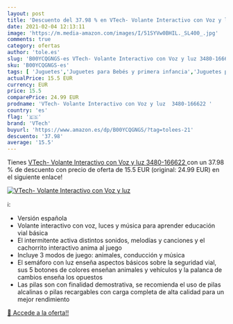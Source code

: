 ```yaml
---
layout: post
title: 'Descuento del 37.98 % en VTech- Volante Interactivo con Voz y luz'
date: 2021-02-04 12:13:11
image: 'https://m.media-amazon.com/images/I/51SYVw0BHIL._SL400_.jpg'
comments: true
category: ofertas
author: 'tole.es'
slug: 'B00YCQGNGS-es VTech- Volante Interactivo con Voz y luz 3480-166622'
sku: 'B00YCQGNGS-es'
tags: [ 'Juguetes','Juguetes para Bebés y primera infancia','Juguetes para bebés','Juguetes y juegos','Sonajeros y aros de peluche','vtech','vtech-', ]
actualPrice: 15.5 EUR
currency: EUR
price: 15.5
comparePrice: 24.99 EUR
prodname: 'VTech- Volante Interactivo con Voz y luz  3480-166622 '
country: 'es'
flag: '🇪🇸'
brand: 'VTech'
buyurl: 'https://www.amazon.es/dp/B00YCQGNGS/?tag=tolees-21'
descuento: '37.98'
average: '15.5'
---
```


Tienes [VTech- Volante Interactivo con Voz y luz  3480-166622 ](https://www.amazon.es/dp/B00YCQGNGS/?tag=tolees-21) con un 37.98 % de descuento con precio de oferta de 15.5 EUR (original: 24.99 EUR) en el siguiente enlace!

[![VTech- Volante Interactivo con Voz y luz](https://m.media-amazon.com/images/I/51SYVw0BHIL._SL400_.jpg)](https://www.amazon.es/dp/B00YCQGNGS/?tag=tolees-21)

ℹ️:

- Versión española
- Volante interactivo con voz, luces y música para aprender educación vial básica
- El intermitente activa distintos sonidos, melodías y canciones y el cachorrito interactivo anima al juego
- Incluye 3 modos de juego: animales, conducción y música
- El semáforo con luz enseña aspectos básicos sobre la seguridad vial, sus 5 botones de colores enseñan animales y vehículos y la palanca de cambios enseña los opuestos
- Las pilas son con finalidad demostrativa, se recomienda el uso de pilas alcalinas o pilas recargables con carga completa de alta calidad para un mejor rendimiento

[🛒 Accede a la oferta!!](https://www.amazon.es/dp/B00YCQGNGS/?tag=tolees-21)
